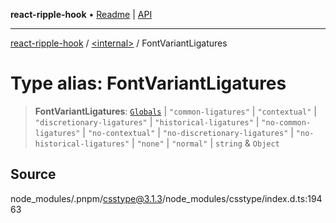 **react-ripple-hook** • [Readme](../../README.md) \| [API](../../globals.md)

---

[react-ripple-hook](../../README.md) / [\<internal\>](../README.md) / FontVariantLigatures

# Type alias: FontVariantLigatures

> **FontVariantLigatures**: [`Globals`](Globals.md) \| `"common-ligatures"` \| `"contextual"` \| `"discretionary-ligatures"` \| `"historical-ligatures"` \| `"no-common-ligatures"` \| `"no-contextual"` \| `"no-discretionary-ligatures"` \| `"no-historical-ligatures"` \| `"none"` \| `"normal"` \| `string` & `Object`

## Source

node_modules/.pnpm/csstype@3.1.3/node_modules/csstype/index.d.ts:19463
